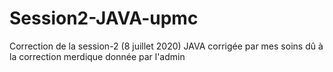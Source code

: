 # Session2-JAVA-upmc


Correction de la session-2 (8 juillet 2020) JAVA corrigée par mes soins dû à la correction merdique donnée par l'admin 
